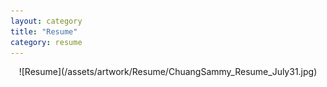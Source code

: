 ```yaml
---
layout: category
title: "Resume"
category: resume
---
```

<div align="center">
![Resume](/assets/artwork/Resume/ChuangSammy_Resume_July31.jpg)
</div>
